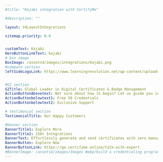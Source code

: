 ```yaml
---
#title: "Kajabi integration with CertifyMe"

#description: ""

layout: V4LayoutIntegrations

sitemap.priority: 0.9


customText: Kajabi
HeroButtonLinkText: kajabi
# box image
BoxImage: /assets4/images/integrations/Kajabi.png
#compare section
leftSideLogoLink: https://www.learningrevolution.net/wp-content/uploads/kajabi-logo-icon-circle.png


#G2 section
G2Title: Global Leader in Digital Certificates & Badge Management
ActionButtonAbovetext: Not sure about how to begin? Let us guide you in the right direction!
ActionButtonbelowtext1: Free 50 Credentials
ActionButtonbelowtext2: Exclusive Support

# testimonial section
TestimonialTitle: Our Happy Customers   

#banner section
BannerTitle1: Explore More
BannerTitle2: 150+ Integrations
BannerText: Effortlessly generate and send certificates with zero manual intervention using the most advanced digital credential management software of 2023.
BannerButton: Explore Now
BannerButtonLink: https://go.certifyme.online/talk-with-expert
#BannerImage: /assets4/images/Images Webp/build a credentialing program.webp
---
```


